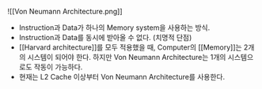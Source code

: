![[Von Neumann Architecture.png]]
- Instruction과 Data가 하나의 Memory system을 사용하는 방식.
- Instruction과 Data를 동시에 받아올 수 없다. (치명적 단점)
- [[Harvard architecture]]를 모두 적용했을 때, Computer의 [[Memory]]는 2개의 시스템이 되어야 한다. 하지만 Von Neumann Architecture는 1개의 시스템으로도 작동이 가능하다.
- 현재는 L2 Cache 이상부터 Von Neumann Architecture를 사용한다.